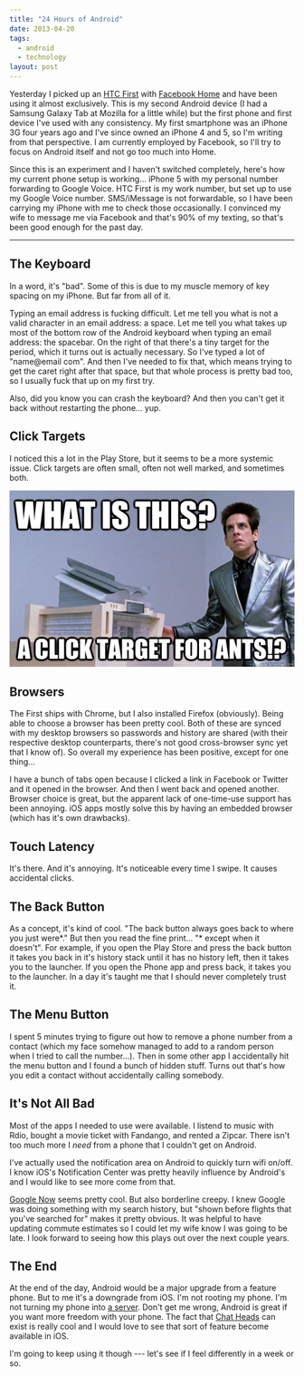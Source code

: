 ```yaml
---
title: "24 Hours of Android"
date: 2013-04-20
tags:
  - android
  - technology
layout: post
---
```


Yesterday I picked up an [HTC First](http://www.htc.com/us/smartphones/htc-first/) with [Facebook Home](https://www.facebook.com/home) and have been using it almost exclusively. This is my second Android device (I had a Samsung Galaxy Tab at Mozilla for a little while) but the first phone and first device I've used with any consistency. My first smartphone was an iPhone 3G four years ago and I've since owned an iPhone 4 and 5, so I'm writing from that perspective. I am currently employed by Facebook, so I'll try to focus on Android itself and not go too much into Home.

Since this is an experiment and I haven't switched completely, here's how my current phone setup is working… iPhone 5 with my personal number forwarding to Google Voice. HTC First is my work number, but set up to use my Google Voice number. SMS/iMessage is not forwardable, so I have been carrying my iPhone with me to check those occasionally. I convinced my wife to message me via Facebook and that's 90% of my texting, so that's been good enough for the past day.

* * *

## The Keyboard

In a word, it's "bad". Some of this is due to my muscle memory of key spacing on my iPhone. But far from all of it.

Typing an email address is fucking difficult. Let me tell you what is not a valid character in an email address: a space. Let me tell you what takes up most of the bottom row of the Android keyboard when typing an email address: the spacebar. On the right of that there's a tiny target for the period, which it turns out is actually necessary. So I've typed a lot of "name@email com". And then I've needed to fix that, which means trying to get the caret right after that space, but that whole process is pretty bad too, so I usually fuck that up on my first try.

Also, did you know you can crash the keyboard? And then you can't get it back without restarting the phone… yup.

## Click Targets

I noticed this a lot in the Play Store, but it seems to be a more systemic issue. Click targets are often small, often not well marked, and sometimes both.

![What is this? A click target for ants!?](/img/posts/24-hours-of-android_click-target-for-ants.jpg)

## Browsers
The First ships with Chrome, but I also installed Firefox (obviously). Being able to choose a browser has been pretty cool. Both of these are synced with my desktop browsers so passwords and history are shared (with their respective desktop counterparts, there's not good cross-browser sync yet that I know of). So overall my experience has been positive, except for one thing…

I have a bunch of tabs open because I clicked a link in Facebook or Twitter and it opened in the browser. And then I went back and opened another. Browser choice is great, but the apparent lack of one-time-use support has been annoying. iOS apps mostly solve this by having an embedded browser (which has it's own drawbacks).

## Touch Latency

It's there. And it's annoying. It's noticeable every time I swipe. It causes accidental clicks.

## The Back Button

As a concept, it's kind of cool. "The back button always goes back to where you just were*." But then you read the fine print… "* except when it doesn't". For example, if you open the Play Store and press the back button it takes you back in it's history stack until it has no history left, then it takes you to the launcher. If you open the Phone app and press back, it takes you to the launcher. In a day it's taught me that I should never completely trust it.

## The Menu Button

I spent 5 minutes trying to figure out how to remove a phone number from a contact (which my face somehow managed to add to a random person when I tried to call the number…). Then in some other app I accidentally hit the menu button and I found a bunch of hidden stuff. Turns out that's how you edit a contact without accidentally calling somebody.

## It's Not All Bad

Most of the apps I needed to use were available. I listend to music with Rdio, bought a movie ticket with Fandango, and rented a Zipcar. There isn't too much more I *need* from a phone that I couldn't get on Android.

I've actually used the notification area on Android to quickly turn wifi on/off. I know iOS's Notification Center was pretty heavily influence by Android's and I would like to see more come from that.

[Google Now](http://www.google.com/landing/now/) seems pretty cool. But also borderline creepy. I knew Google was doing something with my search history, but "shown before flights that you've searched for" makes it pretty obvious. It was helpful to have updating commute estimates so I could let my wife know I was going to be late. I look forward to seeing how this plays out over the next couple years.

## The End

At the end of the day, Android would be a major upgrade from a feature phone. But to me it's a downgrade from iOS. I'm not rooting my phone. I'm not turning my phone into [a server](http://lifehacker.com/5936339/servers-ultimate-turns-your-old-android-phone-into-a-tiny-multipurpose-server). Don't get me wrong, Android is great if you want more freedom with your phone. The fact that [Chat Heads](https://www.facebook.com/home#chatheads) can exist is really cool and I would love to see that sort of feature become available in iOS.

I'm going to keep using it though --- let's see if I feel differently in a week or so.
